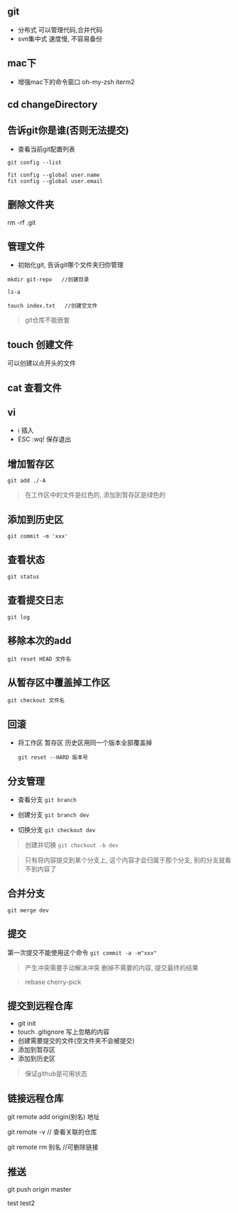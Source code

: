 ## git

- 分布式 可以管理代码,合并代码
- svn集中式 速度慢, 不容易备份

## mac下

- 增强mac下的命令窗口 oh-my-zsh iterm2

## cd changeDirectory

## 告诉git你是谁(否则无法提交)

- 查看当前git配置列表
```
git config --list

fit config --global user.name
fit config --global user.email
```

## 删除文件夹

rm -rf .git

## 管理文件

- 初始化git, 告诉git哪个文件夹归你管理
```
mkdir git-repo   //创建目录

ls-a

touch index.txt   //创建空文件

```

> git仓库不能嵌套

## touch 创建文件

可以创建以点开头的文件

## cat 查看文件

## vi

- i 插入
- ESC :wq! 保存退出

## 增加暂存区

`git add ./-A`

> 在工作区中的文件是红色的, 添加到暂存区是绿色的

## 添加到历史区

`git commit -m 'xxx'`

## 查看状态

`git status`

## 查看提交日志

`git log`

## 移除本次的add

`git reset HEAD 文件名`

## 从暂存区中覆盖掉工作区

`git checkout 文件名`

## 回滚

- 将工作区 暂存区 历史区用同一个版本全部覆盖掉

  `git reset --HARD 版本号`
  
## 分支管理

- 查看分支 `git branch`

- 创建分支 `git branch dev`

- 切换分支 `git checkout dev`

> 创建并切换 `git checkout -b dev`

> 只有将内容提交到某个分支上, 这个内容才会归属于那个分支, 别的分支就看不到内容了

## 合并分支

`git merge dev`

## 提交

第一次提交不能使用这个命令
`git commit -a -m"xxx"`

> 产生冲突需要手动解决冲突  删掉不需要的内容, 提交最终的结果

> rebase cherry-pick

## 提交到远程仓库

- git init
- touch .gitignore 写上忽略的内容
- 创建需要提交的文件(空文件夹不会被提交)
- 添加到暂存区
- 添加到历史区

> 保证github是可用状态

## 链接远程仓库

git remote add origin(别名) 地址

git remote -v // 查看关联的仓库

git remote rm 别名 //可删除链接

## 推送

git push origin master


test
test2
